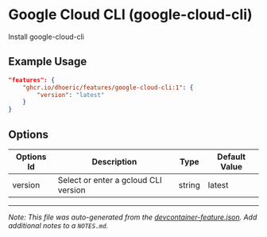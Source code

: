 
# Google Cloud CLI (google-cloud-cli)

Install google-cloud-cli

## Example Usage

```json
"features": {
    "ghcr.io/dhoeric/features/google-cloud-cli:1": {
        "version": "latest"
    }
}
```

## Options

| Options Id | Description | Type | Default Value |
|-----|-----|-----|-----|
| version | Select or enter a gcloud CLI version | string | latest |



---

_Note: This file was auto-generated from the [devcontainer-feature.json](https://github.com/dhoeric/features/blob/main/src/google-cloud-cli/devcontainer-feature.json).  Add additional notes to a `NOTES.md`._
